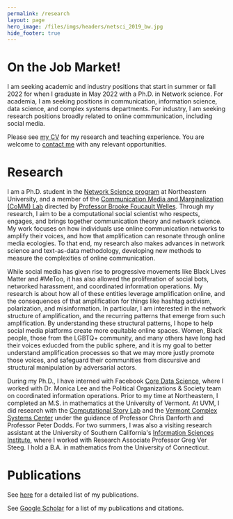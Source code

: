 ```yaml
---
permalink: /research
layout: page
hero_image: /files/imgs/headers/netsci_2019_bw.jpg
hide_footer: true
---
```


# On the Job Market!

I am seeking academic and industry positions that start in summer or fall 2022 for when I graduate in May 2022 with a Ph.D. in Network science. For academia, I am seeking positions in communication, information science, data science, and complex systems departments. For industry, I am seeking research positions broadly related to online commmunication, including social media.

Please see [my CV](files/Gallagher_CV.pdf) for my research and teaching experience. You are welcome to [contact me](/contact) with any relevant opportunities.


# Research

I am a Ph.D. student in the [Network Science program](https://www.networkscienceinstitute.org/) at Northeastern University, and a member of the [Communication Media and Marginalization (CoMM) Lab](https://www.networkscienceinstitute.org/commlab) directed by [Professor Brooke Foucault Welles](http://brooke-welles.squarespace.com/). Through my research, I aim to be a computational social scientist who respects, engages, and brings together communication theory and network science. My work focuses on how individuals use online communication networks to amplify their voices, and how that amplification can resonate through online media ecologies. To that end, my research also makes advances in network science and text-as-data methodology, developing new methods to measure the complexities of online communication.

While social media has given rise to progressive movements like Black Lives Matter and #MeToo, it has also allowed the proliferation of social bots, networked harassment, and coordinated information operations. My research is about how all of these entities leverage amplification online, and the consequences of that amplification for things like hashtag activism, polarization, and misinformation. In particular, I am interested in the network structure of amplification, and the recurring patterns that emerge from such amplification. By understanding these structural patterns, I hope to help social media platforms create more equitable online spaces. Women, Black people, those from the LGBTQ+ community, and many others have long had their voices exlucded from the public sphere, and it is my goal to better understand amplification processes so that we may more justly promote those voices, and safeguard their communities from discursive and structural manipulation by adversarial actors.

During my Ph.D., I have interned with Facebook [Core Data Science](https://research.fb.com/teams/core-data-science/), where I worked with Dr. Monica Lee and the Political Organizations & Society team on coordinated information operations. Prior to my time at Northeastern, I completed an M.S. in mathematics at the University of Vermont. At UVM, I did research with the [Computational Story Lab](https://www.uvm.edu/storylab/) and the [Vermont Complex Systems Center](https://vermontcomplexsystems.org/) under the guidance of Professor Chris Danforth and Professor Peter Dodds. For two summers, I was also a visiting research assistant at the University of Southern California's [Information Sciences Institute](https://www.isi.edu/home), where I worked with Research Associate Professor Greg Ver Steeg. I hold a B.A. in mathematics from the University of Connecticut.

# Publications

<i class="fas fa-book-open fa-2x"></i> See [here](/publications) for a detailed list of my publications.

<i class="ai ai-google-scholar ai-2x"></i> See [Google Scholar](https://scholar.google.com/citations?user=hRNEOnAAAAAJ) for a list of my publications and citations.
